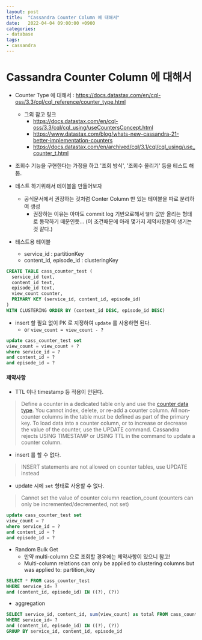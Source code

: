 ```yaml
---
layout: post
title:  "Cassandra Counter Column 에 대해서"
date:   2022-04-04 09:00:00 +0900
categories:
- database
tags:
- cassandra
---
```

# Cassandra Counter Column 에 대해서
- Counter Type 에 대해서 : https://docs.datastax.com/en/cql-oss/3.3/cql/cql_reference/counter_type.html
  - 그외 참고 링크
    - https://docs.datastax.com/en/cql-oss/3.3/cql/cql_using/useCountersConcept.html
    - https://www.datastax.com/blog/whats-new-cassandra-21-better-implementation-counters
    - https://docs.datastax.com/en/archived/cql/3.1/cql/cql_using/use_counter_t.html

- 조회수 기능을 구현한다는 가정을 하고 '조회 방식', '조회수 올리기' 등을 테스트 해봄.

- 테스트 하기위해서 테이블을 만들어보자
  - 공식문서에서 권장하는 것처럼 Conter Column 만 있는 테이블을 따로 분리하여 생성
    - 권장하는 이유는 아마도 commit log 기반으로해서 `델타` 값만 올리는 형태로 동작하기 때문인듯... (이 조건때문에 아래 몇가지 제약사항들이 생기는 것 같다.)

- 테스트용 테이블
  - service_id : partitionKey
  - content_id, episode_id : clusteringKey
```sql
CREATE TABLE cass_counter_test (
  service_id text,
  content_id text,
  episode_id text,
  view_count counter,
  PRIMARY KEY (service_id, content_id, episode_id)
)
WITH CLUSTERING ORDER BY (content_id DESC, episode_id DESC)
```

- insert 할 필요 없이 PK 로 지정하여 `update` 를 사용하면 된다.
  - or `view_count = view_count - ?`
    
```sql
update cass_counter_test set 
view_count = view_count + ? 
where service_id = ? 
and content_id = ? 
and episode_id = ?
```

#### 제약사항
- TTL 이나 timestamp 등 적용이 안된다.

> Define a counter in a dedicated table only and use the [counter data type](https://docs.datastax.com/en/archived/cql/3.1/cql/cql_reference/counter_type.html). You cannot index, delete, or re-add a counter column. All non-counter columns in the table must be defined as part of the primary key. To load data into a counter column, or to increase or decrease the value of the counter, use the UPDATE command. Cassandra rejects USING TIMESTAMP or USING TTL in the command to update a counter column.

- insert 를 할 수 없다.

> INSERT statements are not allowed on counter tables, use UPDATE instead

- update 시에 `set` 형태로 사용할 수 없다.

> Cannot set the value of counter column reaction_count (counters can only be incremented/decremented, not set)

```sql
update cass_counter_test set 
view_count = ? 
where service_id = ? 
and content_id = ? 
and episode_id = ?
```

- Random Bulk Get
  - 만약 multi-column 으로 조회할 경우에는 제약사항이 있으니 참고!
  - Multi-column relations can only be applied to clustering columns but was applied to: partition_key
```sql
SELECT * FROM cass_counter_test
WHERE service_id= ?
and (content_id, episode_id) IN ((?), (?))
```

- aggregation

```sql
SELECT service_id, content_id, sum(view_count) as total FROM cass_counter_test
WHERE service_id= ?
and (content_id, episode_id) IN ((?), (?))
GROUP BY service_id, content_id, episode_id
```

